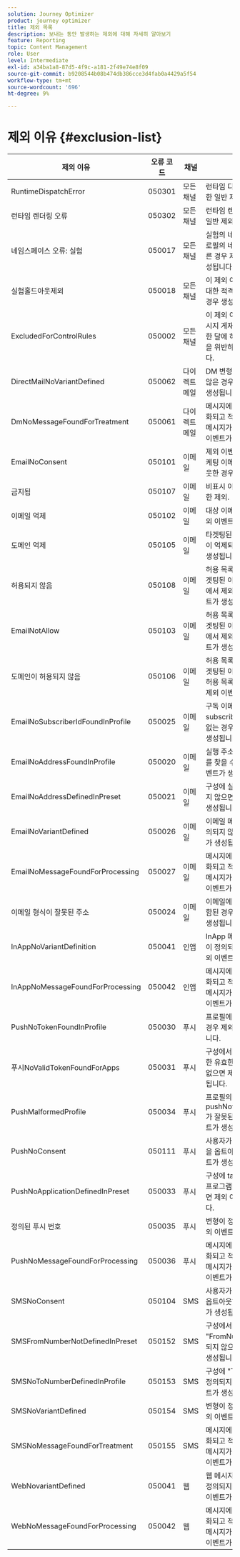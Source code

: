 ```yaml
---
solution: Journey Optimizer
product: journey optimizer
title: 제외 목록
description: 보내는 동안 발생하는 제외에 대해 자세히 알아보기
feature: Reporting
topic: Content Management
role: User
level: Intermediate
exl-id: a34ba1a8-87d5-4f9c-a181-2f49e74e8f09
source-git-commit: b9208544b08b474db386cce3d4fab0a4429a5f54
workflow-type: tm+mt
source-wordcount: '696'
ht-degree: 9%

---
```


# 제외 이유 {#exclusion-list}

| 제외 이유 | 오류 코드 | 채널 | 설명 |
|-|-|-|-|
| RuntimeDispatchError | 050301 | 모든 채널 | 런타임 디스패치 오류에 대한 일반 제외 이벤트. |
| 런타임 렌더링 오류 | 050302 | 모든 채널 | 런타임 렌더링 오류에 대한 일반 제외 이벤트. |
| 네임스페이스 오류: 실험 | 050017 | 모든 채널 | 실험의 네임스페이스가 프로필의 네임스페이스와 다른 경우 제외 이벤트가 생성됩니다. |
| 실험홀드아웃제외 | 050018 | 모든 채널 | 이 제외 이벤트는 실험에 대한 적격 처리가 &quot;보류&quot;인 경우 생성됩니다. |
| ExcludedForControlRules | 050002 | 모든 채널 | 이 제외 이벤트는 현재 메시지 게재가 제어 규칙(예: 한 달에 허용된 이메일 수)을 위반하는 경우 생성됩니다. |
| DirectMailNoVariantDefined | 050062 | 다이렉트 메일 | DM 변형에서 가 정의되지 않은 경우 제외 이벤트가 생성됩니다. |
| DmNoMessageFoundForTreatment | 050061 | 다이렉트 메일 | 메시지에 대해 실험이 활성화되고 적격 처리에 대한 메시지가 없는 경우 제외 이벤트가 생성됩니다. |
| EmailNoConsent | 050101 | 이메일 | 제외 이벤트는 사용자가 마케팅 이메일 수신을 옵트아웃한 경우 생성됩니다. |
| 금지됨 | 050107 | 이메일 | 비표시 이유 중 하나로 인한 제외. |
| 이메일 억제 | 050102 | 이메일 | 대상 이메일이 억제되면 제외 이벤트가 생성됩니다. |
| 도메인 억제 | 050105 | 이메일 | 타겟팅된 이메일의 도메인이 억제되면 제외 이벤트가 생성됩니다. |
| 허용되지 않음 | 050108 | 이메일 | 허용 목록이 활성화되고 타겟팅된 이메일이 허용 목록에서 제외될 때 제외 이벤트가 생성됩니다. |
| EmailNotAllow | 050103 | 이메일 | 허용 목록이 활성화되고 타겟팅된 이메일이 허용 목록에서 제외될 때 제외 이벤트가 생성됩니다. |
| 도메인이 허용되지 않음 | 050106 | 이메일 | 허용 목록이 활성화되고 타겟팅된 이메일의 도메인이 허용 목록에서 제외될 때 제외 이벤트가 생성됩니다. |
| EmailNoSubscriberIdFoundInProfile | 050025 | 이메일 | 구독 이메일의 프로필에서 subscriberId를 찾을 수 없는 경우 제외 이벤트가 생성됩니다. |
| EmailNoAddressFoundInProfile | 050020 | 이메일 | 실행 주소에서 이메일 주소를 찾을 수 없을 때 제외 이벤트가 생성됩니다. |
| EmailNoAddressDefinedInPreset | 050021 | 이메일 | 구성에 실행 주소가 정의되지 않으면 제외 이벤트가 생성됩니다. |
| EmailNoVariantDefined | 050026 | 이메일 | 이메일 메시지에 변형이 정의되지 않으면 제외 이벤트가 생성됩니다. |
| EmailNoMessageFoundForProcessing | 050027 | 이메일 | 메시지에 대해 실험이 활성화되고 적격 처리에 대한 메시지가 없는 경우 제외 이벤트가 생성됩니다. |
| 이메일 형식이 잘못된 주소 | 050024 | 이메일 | 이메일에 잘못된 주소가 포함된 경우 제외 이벤트가 생성됩니다. |
| InAppNoVariantDefinition | 050041 | 인앱 | InApp 메시지에 대한 변형이 정의되지 않은 경우 제외 이벤트가 생성됩니다. |
| InAppNoMessageFoundForProcessing | 050042 | 인앱 | 메시지에 대해 실험이 활성화되고 적격 처리에 대한 메시지가 없는 경우 제외 이벤트가 생성됩니다. |
| PushNoTokenFoundInProfile | 050030 | 푸시 | 프로필에 푸시 토큰이 없을 경우 제외 이벤트가 생성됩니다. |
| 푸시NoValidTokenFoundForApps | 050031 | 푸시 | 구성에서 타깃팅된 앱에 대한 유효한 토큰을 찾을 수 없으면 제외 이벤트가 생성됩니다. |
| PushMalformedProfile | 050034 | 푸시 | 프로필의 pushNotificationDetails가 잘못된 경우 제외 이벤트가 생성됩니다. |
| PushNoConsent | 050111 | 푸시 | 사용자가 마케팅 푸시 알림을 옵트아웃하면 제외 이벤트가 생성됩니다. |
| PushNoApplicationDefinedInPreset | 050033 | 푸시 | 구성에 target에 대한 응용 프로그램이 포함되지 않으면 제외 이벤트가 생성됩니다. |
| 정의된 푸시 번호 | 050035 | 푸시 | 변형이 정의되지 않으면 제외 이벤트가 생성됩니다. |
| PushNoMessageFoundForProcessing | 050036 | 푸시 | 메시지에 대해 실험이 활성화되고 적격 처리에 대한 메시지가 없는 경우 제외 이벤트가 생성됩니다. |
| SMSNoConsent | 050104 | SMS | 사용자가 마케팅 SMS를 옵트아웃하면 제외 이벤트가 생성됩니다. |
| SMSFromNumberNotDefinedInPreset | 050152 | SMS | 구성에서 &quot;FromNumber&quot;가 정의되지 않으면 제외 이벤트가 생성됩니다. |
| SMSNoToNumberDefinedInProfile | 050153 | SMS | 구성에 &quot;ToNumber&quot;가 정의되지 않으면 제외 이벤트가 생성됩니다. |
| SMSNoVariantDefined | 050154 | SMS | 변형이 정의되지 않으면 제외 이벤트가 생성됩니다. |
| SMSNoMessageFoundForTreatment | 050155 | SMS | 메시지에 대해 실험이 활성화되고 적격 처리에 대한 메시지가 없는 경우 제외 이벤트가 생성됩니다. |
| WebNovariantDefined | 050041 | 웹 | 웹 메시지에 대한 변형이 정의되지 않은 경우 제외 이벤트가 생성됩니다. |
| WebNoMessageFoundForProcessing | 050042 | 웹 | 메시지에 대해 실험이 활성화되고 적격 처리에 대한 메시지가 없는 경우 제외 이벤트가 생성됩니다. |
